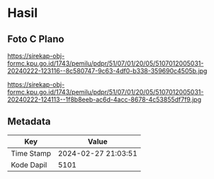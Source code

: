 # Hasil

## Foto C Plano

https://sirekap-obj-formc.kpu.go.id/1743/pemilu/pdpr/51/07/01/20/05/5107012005031-20240222-123116--8c580747-9c63-4df0-b338-359690c4505b.jpg

https://sirekap-obj-formc.kpu.go.id/1743/pemilu/pdpr/51/07/01/20/05/5107012005031-20240222-124113--1f8b8eeb-ac6d-4acc-8678-4c53855df7f9.jpg


## Metadata

| Key        | Value               |
| ---------- | ------------------- |
| Time Stamp | 2024-02-27 21:03:51 |
| Kode Dapil | 5101                |



